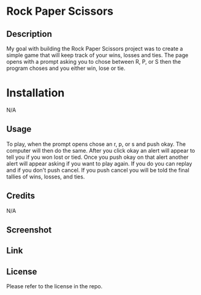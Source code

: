 # Rock Paper Scissors

## Description
My goal with building the Rock Paper Scissors project was to create a simple game that will keep track of your wins, losses and ties. The page opens with a prompt asking you to chose between R, P, or S then the program choses and you either win, lose or tie. 

# Installation
N/A
## Usage
To play, when the prompt opens chose an r, p, or s and push okay. The computer will then do the same. After you click okay an alert will appear to tell you if you won lost or tied. Once you push okay on that alert another alert will appear asking if you want to play again. If you do you can replay and if you don't push cancel. If you push cancel you will be told the final tallies of wins, losses, and ties.

## Credits
N/A
## Screenshot

## Link

## License
 Please refer to the license in the repo.